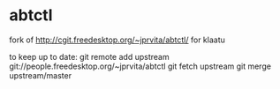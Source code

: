 abtctl
======

fork of  http://cgit.freedesktop.org/~jprvita/abtctl/ for klaatu

to keep up to date:
git remote add upstream git://people.freedesktop.org/~jprvita/abtctl
git fetch upstream
git merge upstream/master
